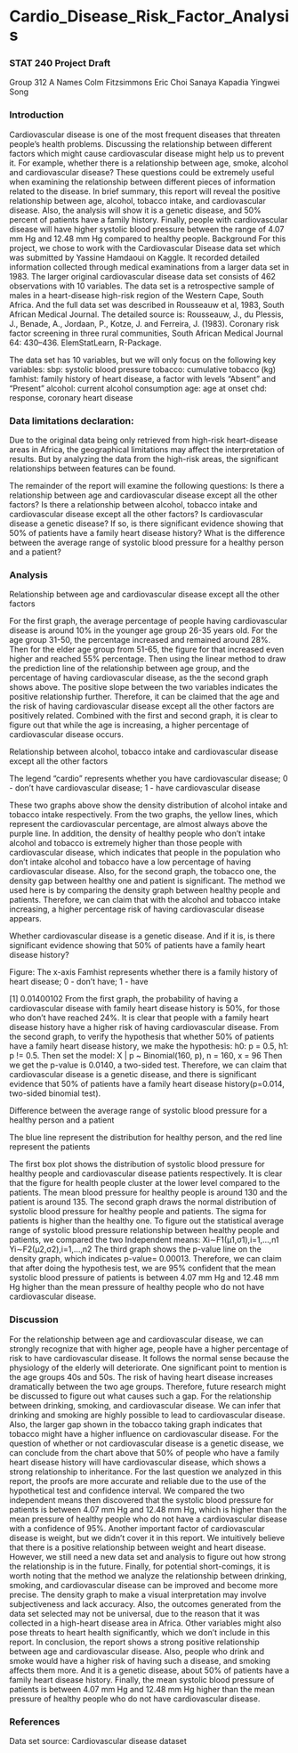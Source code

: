 # Cardio_Disease_Risk_Factor_Analysis

### STAT 240 Project Draft
Group
312 A
Names
Colm Fitzsimmons
Eric Choi
Sanaya Kapadia
Yingwei Song

### Introduction
Cardiovascular disease is one of the most frequent diseases that threaten people’s health problems. Discussing the relationship between different factors which might cause cardiovascular disease might help us to prevent it. For example, whether there is a relationship between age, smoke, alcohol and cardiovascular disease? These questions could be extremely useful when examining the relationship between different pieces of information related to the disease.
In brief summary, this report will reveal the positive relationship between age, alcohol, tobacco intake, and cardiovascular disease. Also, the analysis will show it is a genetic disease, and 50% percent of patients have a family history. Finally, people with cardiovascular disease will have higher systolic blood pressure between the range of 4.07 mm Hg and 12.48 mm Hg compared to healthy people.
Background
For this project, we chose to work with the Cardiovascular Disease data set which was submitted by Yassine Hamdaoui on Kaggle. It recorded detailed information collected through medical examinations from a larger data set in 1983. The larger original cardiovascular disease data set consists of 462 observations with 10 variables. The data set is a retrospective sample of males in a heart-disease high-risk region of the Western Cape, South Africa. And the full data set was described in Rousseauw et al, 1983, South African Medical Journal. The detailed source is: Rousseauw, J., du Plessis, J., Benade, A., Jordaan, P., Kotze, J. and Ferreira, J. (1983). Coronary risk factor screening in three rural communities, South African Medical Journal 64: 430–436. ElemStatLearn, R-Package.

The data set has 10 variables, but we will only focus on the following key variables:
sbp: systolic blood pressure
tobacco: cumulative tobacco (kg)
famhist: family history of heart disease, a factor with levels “Absent” and “Present”
alcohol: current alcohol consumption
age: age at onset
chd: response, coronary heart disease

### Data limitations declaration:
Due to the original data being only retrieved from high-risk heart-disease areas in Africa, the geographical limitations may affect the interpretation of results. But by analyzing the data from the high-risk areas, the significant relationships between features can be found.

The remainder of the report will examine the following questions:
Is there a relationship between age and cardiovascular disease except all the other factors?
Is there a relationship between alcohol, tobacco intake and cardiovascular disease except all the other factors?
Is cardiovascular disease a genetic disease? If so, is there significant evidence showing that 50% of patients have a family heart disease history?
What is the difference between the average range of systolic blood pressure for a healthy person and a patient?

### Analysis
Relationship between age and cardiovascular disease except all the other factors

For the first graph, the average percentage of people having cardiovascular disease is around 10% in the younger age group 26-35 years old. For the age group 31-50, the percentage increased and remained around 28%. Then for the elder age group from 51-65, the figure for that increased even higher and reached 55% percentage.
Then using the linear method to draw the prediction line of the relationship between age group, and the percentage of having cardiovascular disease, as the the second graph shows above. The positive slope between the two variables indicates the positive relationship further. Therefore, it can be claimed that the age and the risk of having cardiovascular disease except all the other factors are positively related. Combined with the first and second graph, it is clear to figure out that while the age is increasing, a higher percentage of cardiovascular disease occurs.

Relationship between alcohol, tobacco intake and cardiovascular disease except all the other factors

The legend “cardio” represents whether you have cardiovascular disease; 0 - don’t have cardiovascular disease; 1 - have cardiovascular disease

These two graphs above show the density distribution of alcohol intake and tobacco intake respectively. From the two graphs, the yellow lines, which represent the cardiovascular percentage, are almost always above the purple line. In addition, the density of healthy people who don’t intake alcohol and tobacco is extremely higher than those people with cardiovascular disease, which indicates that people in the population who don’t intake alcohol and tobacco have a low percentage of having cardiovascular disease. Also, for the second graph, the tobacco one, the density gap between healthy one and patient is significant. The method we used here is by comparing the density graph between healthy people and patients. Therefore, we can claim that with the alcohol and tobacco intake increasing, a higher percentage risk of having cardiovascular disease appears.

Whether cardiovascular disease is a genetic disease. And if it is, is there significant evidence showing that 50% of patients have a family heart disease history?

Figure: The x-axis Famhist represents whether there is a family history of heart disease; 0 - don’t have; 1 - have

[1] 0.01400102
From the first graph, the probability of having a cardiovascular disease with family heart disease history is 50%, for those who don’t have reached 24%. It is clear that people with a family heart disease history have a higher risk of having cardiovascular disease.
From the second graph, to verify the hypothesis that whether 50% of patients have a family heart disease history, we make the hypothesis:
h0: p = 0.5, h1: p != 0.5. 
Then set the model:
X | p ~ Binomial(160,  p), n = 160, x = 96
Then we get the p-value is 0.0140, a two-sided test. Therefore, we can claim that cardiovascular disease is a genetic disease, and there is significant evidence that 50% of patients have a family heart disease history(p=0.014, two-sided binomial test).

Difference between the average range of systolic blood pressure for a healthy person and a patient

The blue line represent the distribution for healthy person, and the red line represent the patients

The first box plot shows the distribution of systolic blood pressure for healthy people and cardiovascular disease patients respectively. It is clear that the figure for health people cluster at the lower level compared to the patients. The mean blood pressure for healthy people is around 130 and the patient is around 135. The second graph draws the normal distribution of systolic blood pressure for healthy people and patients. The sigma for patients is higher than the healthy one. To figure out the statistical average range of systolic blood pressure relationship between healthy people and patients, we compared the two Independent means:
Xi∼F1(μ1,σ1),i=1,…,n1
Yi∼F2(μ2,σ2),i=1,…,n2
The third graph shows the p-value line on the density graph, which indicates p-value= 0.00013. Therefore, we can claim that after doing the hypothesis test, we are 95% confident that the mean systolic blood pressure of patients is between 4.07 mm Hg and 12.48 mm Hg higher than the mean pressure of healthy people who do not have cardiovascular disease.

### Discussion
For the relationship between age and cardiovascular disease, we can strongly recognize that with higher age, people have a higher percentage of risk to have cardiovascular disease. It follows the normal sense because the physiology of the elderly will deteriorate. One significant point to mention is the age groups 40s and 50s. The risk of having heart disease increases dramatically between the two age groups. Therefore, future research might be discussed to figure out what causes such a gap.
For the relationship between drinking, smoking, and cardiovascular disease. We can infer that drinking and smoking are highly possible to lead to cardiovascular disease. Also, the larger gap shown in the tobacco taking graph indicates that tobacco might have a higher influence on cardiovascular disease.
For the question of whether or not cardiovascular disease is a genetic disease, we can conclude from the chart above that 50% of people who have a family heart disease history will have cardiovascular disease, which shows a strong relationship to inheritance.
For the last question we analyzed in this report, the proofs are more accurate and reliable due to the use of the hypothetical test and confidence interval. We compared the two independent means then discovered that the systolic blood pressure for patients is between 4.07 mm Hg and 12.48 mm Hg, which is higher than the mean pressure of healthy people who do not have a cardiovascular disease with a confidence of 95%.
Another important factor of cardiovascular disease is weight, but we didn’t cover it in this report. We intuitively believe that there is a positive relationship between weight and heart disease. However, we still need a new data set and analysis to figure out how strong the relationship is in the future.
Finally, for potential short-comings, it is worth noting that the method we analyze the relationship between drinking, smoking, and cardiovascular disease can be improved and become more precise. The density graph to make a visual interpretation may involve subjectiveness and lack accuracy. Also, the outcomes generated from the data set selected may not be universal, due to the reason that it was collected in a high-heart disease area in Africa. Other variables might also pose threats to heart health significantly, which we don’t include in this report.
In conclusion, the report shows a strong positive relationship between age and cardiovascular disease. Also, people who drink and smoke would have a higher risk of having such a disease, and smoking affects them more. And it is a genetic disease, about 50% of patients have a family heart disease history. Finally, the mean systolic blood pressure of patients is between 4.07 mm Hg and 12.48 mm Hg higher than the mean pressure of healthy people who do not have cardiovascular disease.

### References
Data set source: Cardiovascular disease dataset
